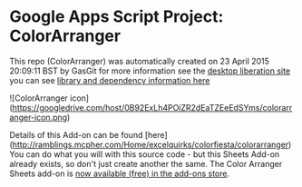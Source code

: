 # Google Apps Script Project: ColorArranger
This repo (ColorArranger) was automatically created on 23 April 2015 20:09:11 BST by GasGit
for more information see the [desktop liberation site](http://ramblings.mcpher.com/Home/excelquirks/drivesdk/gettinggithubready "desktop liberation")
you can see [library and dependency information here](dependencies.md)



![ColorArranger icon] (https://googledrive.com/host/0B92ExLh4POiZR2dEaTZEeEdSYms/colorarranger-icon.png) 


Details of this Add-on can be found [here] (http://ramblings.mcpher.com/Home/excelquirks/colorfiesta/colorarranger)
You can do what you will with this source code - but this Sheets Add-on already exists, so don't just create another the same.
The Color Arranger Sheets add-on is [now available (free) in the add-ons store](https://chrome.google.com/webstore/detail/colorarranger/peamiedkpabiagflbceioliielpfehpb). 




